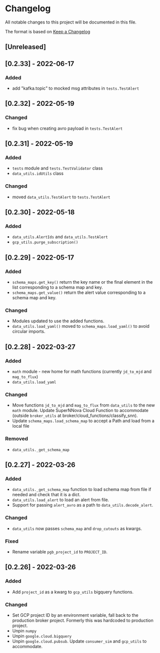 # Changelog<a name="changelog"></a>

All notable changes to this project will be documented in this file.

The format is based on [Keep a Changelog](https://keepachangelog.com/en/1.0.0/)

<!-- uncomment the following when we're out of alpha and actually following it -->

<!-- and this project adheres to [Semantic Versioning](https://semver.org/spec/v2.0.0.html). -->

## \[Unreleased\]<a name="unreleased"></a>

## \[0.2.33\] - 2022-06-17

### Added

- add "kafka.topic" to mocked msg attributes in `tests.TestAlert`

## \[0.2.32\] - 2022-05-19

### Changed

- fix bug when creating avro payload in `tests.TestAlert`

## \[0.2.31\] - 2022-05-19

### Added

- `tests` module and `tests.TestValidator` class
- `data_utils.idUtils` class

### Changed

- moved `data_utils.TestAlert` to `tests.TestAlert`

## \[0.2.30\] - 2022-05-18

### Added

- `data_utils.AlertIds` and `data_utils.TestAlert`
- `gcp_utils.purge_subscription()`

## \[0.2.29\] - 2022-05-17

### Added

- `schema_maps.get_key()` return the key name or the final element in the list corresponding to a schema map and key.
- `schema_maps.get_value()` return the alert value corresponding to a schema map and key.

### Changed

- Modules updated to use the added functions.
- `data_utils.load_yaml()` moved to `schema_maps.load_yaml()` to avoid circular imports.

## \[0.2.28\] - 2022-03-27

### Added

- `math` module - new home for math functions (currently `jd_to_mjd` and `mag_to_flux`)
- `data_utils.load_yaml`

### Changed

- Move functions `jd_to_mjd` and `mag_to_flux` from `data_utils` to the new `math` module. Update SuperNNova Cloud Function to accommodate (outside `broker_utils` at broker/cloud_functions/classify_snn).
- Update `schema_maps.load_schema_map` to accept a Path and load from a local file

### Removed

- `data_utils._get_schema_map`

## \[0.2.27\] - 2022-03-26

### Added<a name="added-1"></a>

- `data_utils._get_schema_map` function to load schema map from file if needed and check that it is a dict.
- `data_utils.load_alert` to load an alert from file.
- Support for passing `alert_avro` as a path to `data_utils.decode_alert`.

### Changed<a name="changed-1"></a>

- `data_utils` now passes `schema_map` and `drop_cutouts` as kwargs.

### Fixed<a name="fixed-1"></a>

- Rename variable `pgb_project_id` to `PROJECT_ID`.

## \[0.2.26\] - 2022-03-26<a name="0226---2022-03-26"></a>

### Added<a name="added"></a>

- Add `project_id` as a kwarg to `gcp_utils` bigquery functions.

### Changed<a name="changed"></a>

- Set GCP project ID by an environment variable, fall back to the production broker project. Formerly this was hardcoded to production project.
- Unpin `numpy`
- Unpin `google.cloud.bigquery`
- Unpin `google.cloud.pubsub`. Update `consumer_sim` and `gcp_utils` to accommodate.
